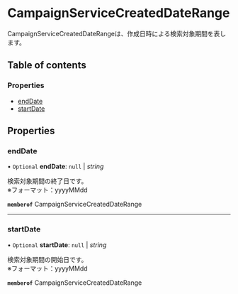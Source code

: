 # CampaignServiceCreatedDateRange


<div lang=\"ja\"> CampaignServiceCreatedDateRangeは、作成日時による検索対象期間を表します。 </div> 

## Table of contents

### Properties

- [endDate](campaignservicecreateddaterange.md#enddate)
- [startDate](campaignservicecreateddaterange.md#startdate)

## Properties

### endDate

• `Optional` **endDate**: ``null`` \| *string*

<div lang=\"ja\"> 検索対象期間の終了日です。<br> ※フォーマット：yyyyMMdd </div> 

**`memberof`** CampaignServiceCreatedDateRange

___

### startDate

• `Optional` **startDate**: ``null`` \| *string*

<div lang=\"ja\"> 検索対象期間の開始日です。<br> ※フォーマット：yyyyMMdd </div> 

**`memberof`** CampaignServiceCreatedDateRange
